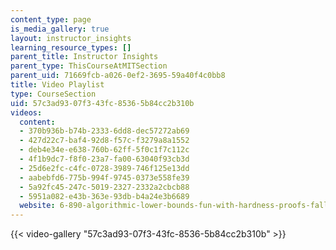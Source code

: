 ```yaml
---
content_type: page
is_media_gallery: true
layout: instructor_insights
learning_resource_types: []
parent_title: Instructor Insights
parent_type: ThisCourseAtMITSection
parent_uid: 71669fcb-a026-0ef2-3695-59a40f4c0bb8
title: Video Playlist
type: CourseSection
uid: 57c3ad93-07f3-43fc-8536-5b84cc2b310b
videos:
  content:
  - 370b936b-b74b-2333-6dd8-dec57272ab69
  - 427d22c7-baf4-92d8-f57c-f3279a8a1552
  - deb4e34e-e638-760b-62ff-5f0c1f7c112c
  - 4f1b9dc7-f8f0-23a7-fa00-63040f93cb3d
  - 25d6e2fc-c4fc-0728-3989-746f125e13dd
  - aabebfd6-775b-994f-9745-0373e558fe39
  - 5a92fc45-247c-5019-2327-2332a2cbcb88
  - 5951a082-e43b-363e-93db-b4a24e3b6689
  website: 6-890-algorithmic-lower-bounds-fun-with-hardness-proofs-fall-2014
---
```



{{< video-gallery "57c3ad93-07f3-43fc-8536-5b84cc2b310b" >}}


